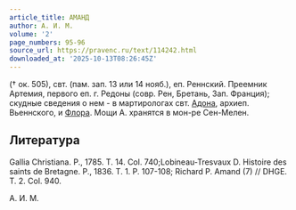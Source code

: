 ```yaml
---
article_title: АМАНД
author: А. И. М.
volume: '2'
page_numbers: 95-96
source_url: https://pravenc.ru/text/114242.html
downloaded_at: '2025-10-13T08:26:45Z'
---
```


(† ок. 505), свт. (пам. зап. 13 или 14 нояб.), еп. Реннский. Преемник Артемия, первого еп. г. Редоны (совр. Рен, Бретань, Зап. Франция); скудные сведения о нем - в мартирологах свт. [Адона](https://pravenc.ru/text/Адон.html), архиеп. Вьеннского, и [Флора](https://pravenc.ru/text/Флора.html). Мощи А. хранятся в мон-ре Сен-Мелен.

## Литература

Gallia Christiana. Р., 1785. T. 14. Col. 740;Lobineau-Tresvaux D. Histoire des saints de Bretagne. P., 1836. T. 1. P. 107-108; Richard P. Amand (7) // DHGE. T. 2. Col. 940.

А. И. М.
